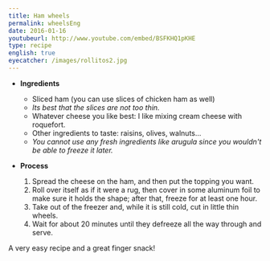 ```yaml
---
title: Ham wheels
permalink: wheelsEng
date: 2016-01-16
youtubeurl: http://www.youtube.com/embed/BSFKHQ1pKHE
type: recipe
english: true
eyecatcher: /images/rollitos2.jpg
---
```


* **Ingredients**
  * Sliced ham (you can use slices of chicken ham as well)
   - _Its best that the slices are not too thin._
  * Whatever cheese you like best: I like mixing cream cheese with roquefort. 
  * Other ingredients to taste: raisins, olives, walnuts...
   - _You cannot use any fresh ingredients like arugula since you wouldn't be able to freeze it later._

* **Process**
  1. Spread the cheese on the ham, and then put the topping you want. 
  2. Roll over itself as if it were a rug, then cover in some aluminum foil to make sure it holds the shape; after that, freeze for at least one hour.
  3. Take out of the freezer and, while it is still cold, cut in little thin wheels. 
  4. Wait for about 20 minutes until they defreeze all the way through and serve. 

A very easy recipe and a great finger snack!
